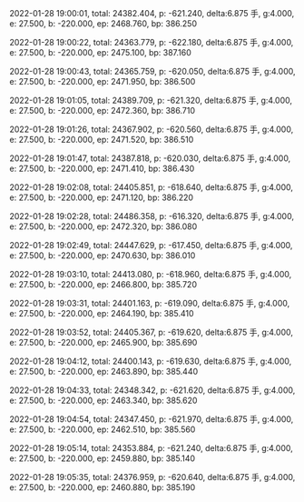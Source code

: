 2022-01-28 19:00:01, total: 24382.404, p: -621.240, delta:6.875 手, g:4.000, e: 27.500, b: -220.000, ep: 2468.760, bp: 386.250

2022-01-28 19:00:22, total: 24363.779, p: -622.180, delta:6.875 手, g:4.000, e: 27.500, b: -220.000, ep: 2475.100, bp: 387.160

2022-01-28 19:00:43, total: 24365.759, p: -620.050, delta:6.875 手, g:4.000, e: 27.500, b: -220.000, ep: 2471.950, bp: 386.500

2022-01-28 19:01:05, total: 24389.709, p: -621.320, delta:6.875 手, g:4.000, e: 27.500, b: -220.000, ep: 2472.360, bp: 386.710

2022-01-28 19:01:26, total: 24367.902, p: -620.560, delta:6.875 手, g:4.000, e: 27.500, b: -220.000, ep: 2471.520, bp: 386.510

2022-01-28 19:01:47, total: 24387.818, p: -620.030, delta:6.875 手, g:4.000, e: 27.500, b: -220.000, ep: 2471.410, bp: 386.430

2022-01-28 19:02:08, total: 24405.851, p: -618.640, delta:6.875 手, g:4.000, e: 27.500, b: -220.000, ep: 2471.120, bp: 386.220

2022-01-28 19:02:28, total: 24486.358, p: -616.320, delta:6.875 手, g:4.000, e: 27.500, b: -220.000, ep: 2472.320, bp: 386.080

2022-01-28 19:02:49, total: 24447.629, p: -617.450, delta:6.875 手, g:4.000, e: 27.500, b: -220.000, ep: 2470.630, bp: 386.010

2022-01-28 19:03:10, total: 24413.080, p: -618.960, delta:6.875 手, g:4.000, e: 27.500, b: -220.000, ep: 2466.800, bp: 385.720

2022-01-28 19:03:31, total: 24401.163, p: -619.090, delta:6.875 手, g:4.000, e: 27.500, b: -220.000, ep: 2464.190, bp: 385.410

2022-01-28 19:03:52, total: 24405.367, p: -619.620, delta:6.875 手, g:4.000, e: 27.500, b: -220.000, ep: 2465.900, bp: 385.690

2022-01-28 19:04:12, total: 24400.143, p: -619.630, delta:6.875 手, g:4.000, e: 27.500, b: -220.000, ep: 2463.890, bp: 385.440

2022-01-28 19:04:33, total: 24348.342, p: -621.620, delta:6.875 手, g:4.000, e: 27.500, b: -220.000, ep: 2463.340, bp: 385.620

2022-01-28 19:04:54, total: 24347.450, p: -621.970, delta:6.875 手, g:4.000, e: 27.500, b: -220.000, ep: 2462.510, bp: 385.560

2022-01-28 19:05:14, total: 24353.884, p: -621.240, delta:6.875 手, g:4.000, e: 27.500, b: -220.000, ep: 2459.880, bp: 385.140

2022-01-28 19:05:35, total: 24376.959, p: -620.640, delta:6.875 手, g:4.000, e: 27.500, b: -220.000, ep: 2460.880, bp: 385.190